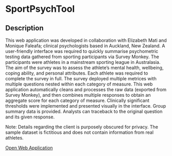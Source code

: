 # SportPsychTool

## Description
This web application was developed in collaboration with Elizabeth Mati and Monique Faleafa; clinical psychologists based in Auckland, New Zealand. A user-friendly interface was required to quickly summarise psychometric testing data gathered from sporting participants via Survey Monkey. The participants were athletes in a mainstream sporting league in Australasia. The aim of the survey was to assess the athlete’s mental health, wellbeing, coping ability, and personal attributes. Each athlete was required to complete the survey in full. The survey deployed multiple metrices with multiple questions nested within each category of measure. This web application automatically cleans and processes the raw data (exported from Survey Monkey), and then combines multiple responses to obtain an aggregate score for each category of measure. Clinically significant thresholds were implemented and presented visually in the interface. Group summary data is provided. Analysts can traceback to the original question and its given response.

Note: Details regarding the client is purposely obscured for privacy. The sample dataset is fictitious and does not contain information from real athletes.

[Open Web Application](https://billywu.shinyapps.io/SportPsychTool/)
